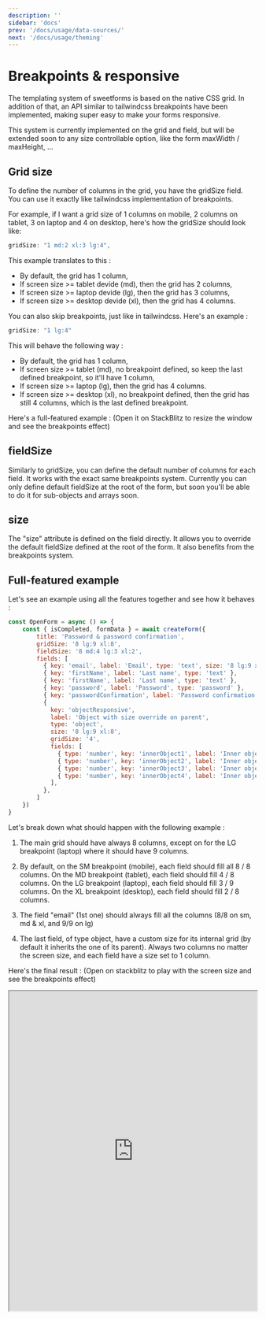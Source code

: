 ```yaml
---
description: ''
sidebar: 'docs'
prev: '/docs/usage/data-sources/'  
next: '/docs/usage/theming'
---
```


# Breakpoints & responsive

The templating system of sweetforms is based on the native CSS grid. In addition of that, an API similar to tailwindcss breakpoints have been implemented, making super easy to make your forms responsive.

This system is currently implemented on the grid and field, but will be extended soon to any size controllable option, like the form maxWidth / maxHeight, ...

## Grid size

To define the number of columns in the grid, you have the gridSize field. You can use it exactly like tailwindcss implementation of breakpoints. 

For example, if I want a grid size of 1 columns on mobile, 2 columns on tablet, 3 on laptop and 4 on desktop, here's how the gridSize should look like:
```js
gridSize: "1 md:2 xl:3 lg:4",
```
This example translates to this :
- By default, the grid has 1 column,
- If screen size >= tablet devide (md), then the grid has 2 columns,
- If screen size >= laptop devide (lg), then the grid has 3 columns,
- If screen size >= desktop devide (xl), then the grid has 4 columns.



You can also skip breakpoints, just like in tailwindcss. Here's an example :
```js	
gridSize: "1 lg:4"
```
This will behave the following way :
- By default, the grid has 1 column,
- If screen size >= tablet (md), no breakpoint defined, so keep the last defined breakpoint, so it'll have 1 column,
- If screen size >= laptop (lg), then the grid has 4 columns.
- If screen size >= desktop (xl), no  breakpoint defined, then the grid has still 4 columns, which is the last defined breakpoint.

Here's a full-featured example : (Open it on StackBlitz to resize the window and see the breakpoints effect)

## fieldSize

Similarly to gridSize, you can define the default number of columns for each field. It works with the exact same breakpoints system. Currently you can only define default fieldSize at the root of the form, but soon you'll be able to do it for sub-objects and arrays soon.

## size

The "size" attribute is defined on the field directly. It allows you to override the default fieldSize defined at the root of the form. It also benefits from the breakpoints system.

## Full-featured example

Let's see an example using all the features together and see how it behaves :

```js
const OpenForm = async () => {
    const { isCompleted, formData } = await createForm({
        title: 'Password & password confirmation',
        gridSize: '8 lg:9 xl:8',
        fieldSize: '8 md:4 lg:3 xl:2',
        fields: [
          { key: 'email', label: 'Email', type: 'text', size: '8 lg:9 xl:8', },
          { key: 'firstName', label: 'Last name', type: 'text' },
          { key: 'firstName', label: 'Last name', type: 'text' },
          { key: 'password', label: 'Password', type: 'password' },
          { key: 'passwordConfirmation', label: 'Password confirmation', type: 'password' },
          {
            key: 'objectResponsive',
            label: 'Object with size override on parent',
            type: 'object',
            size: '8 lg:9 xl:8',
            gridSize: '4',
            fields: [
              { type: 'number', key: 'innerObject1', label: 'Inner object 1', size: 2, },
              { type: 'number', key: 'innerObject2', label: 'Inner object 2', size: 2, },
              { type: 'number', key: 'innerObject3', label: 'Inner object 3', size: 2, },
              { type: 'number', key: 'innerObject4', label: 'Inner object 4', size: 2, },
            ],
          },
        ]
    })
}
```

Let's break down what should happen with the following example :

1. The main grid should have always 8 columns, except on for the LG breakpoint (laptop) where it should have 9 columns.

2. By default, on the SM breakpoint (mobile), each field should fill all 8 / 8 columns. On the MD breakpoint (tablet), each field should fill 4 / 8 columns. On the LG breakpoint (laptop), each field should fill 3 / 9 columns. On the XL breakpoint (desktop), each field should fill 2 / 8 columns.

3. The field "email" (1st one) should always fill all the columns (8/8 on sm, md & xl, and 9/9 on lg)

4. The last field, of type object, have a custom size for its internal grid (by default it inherits the one of its parent). Always two columns no matter the screen size, and each field have a size set to 1 column.

Here's the final result : (Open on stackblitz to play with the screen size and see the breakpoints effect)

<iframe style="width: 100%;min-height: 650px;" src="https://stackblitz.com/edit/vue-sksxuk?embed=1&file=src/components/SimpleDependency.vue&hideExplorer=1&view=preview"></iframe>
